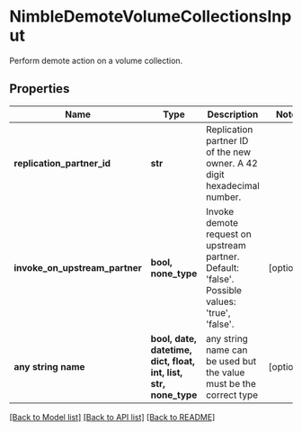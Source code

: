 # NimbleDemoteVolumeCollectionsInput

Perform demote action on a volume collection.

## Properties
Name | Type | Description | Notes
------------ | ------------- | ------------- | -------------
**replication_partner_id** | **str** | Replication partner ID of the new owner. A 42 digit hexadecimal number. | 
**invoke_on_upstream_partner** | **bool, none_type** | Invoke demote request on upstream partner. Default: &#39;false&#39;. Possible values: &#39;true&#39;, &#39;false&#39;. | [optional] 
**any string name** | **bool, date, datetime, dict, float, int, list, str, none_type** | any string name can be used but the value must be the correct type | [optional]

[[Back to Model list]](../README.md#documentation-for-models) [[Back to API list]](../README.md#documentation-for-api-endpoints) [[Back to README]](../README.md)


